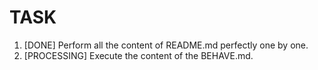 # TASK
1. [DONE] Perform all the content of README.md perfectly one by one.
2. [PROCESSING] Execute the content of the BEHAVE.md.